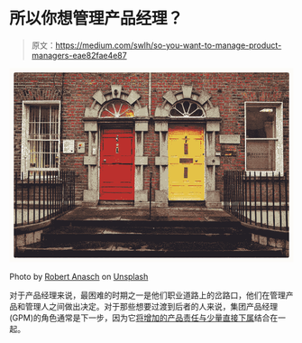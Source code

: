# 所以你想管理产品经理？

> 原文：<https://medium.com/swlh/so-you-want-to-manage-product-managers-eae82fae4e87>

![](img/06b2a0b3d073e117a2a248379fd9c3c8.png)

Photo by [Robert Anasch](https://unsplash.com/photos/ZFYg5jTvB4A?utm_source=unsplash&utm_medium=referral&utm_content=creditCopyText) on [Unsplash](https://unsplash.com/search/photos/doors?utm_source=unsplash&utm_medium=referral&utm_content=creditCopyText)

对于产品经理来说，最困难的时期之一是他们职业道路上的岔路口，他们在管理产品和管理人之间做出决定。对于那些想要过渡到后者的人来说，集团产品经理(GPM)的角色通常是下一步，因为它[将增加的产品责任与少量直接下属](https://svpg.com/the-gpm-role/)结合在一起。